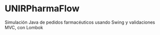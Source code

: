 # UNIRPharmaFlow
Simulación Java de pedidos farmacéuticos usando Swing y validaciones MVC, con Lombok
